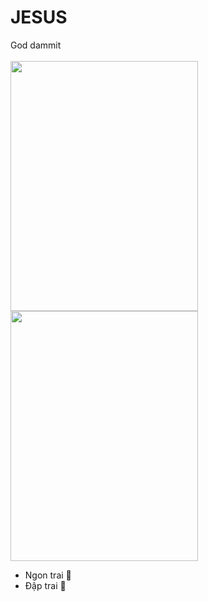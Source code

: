 # JESUS
God dammit\
</br>
<img src="https://user-images.githubusercontent.com/65897734/156914252-47e90c8f-a23e-41a5-803f-f16ce15bc2f6.png" width="300" height="400" /> <img src="https://user-images.githubusercontent.com/65897734/156914438-2a5d6abb-10c8-4112-9248-dfb6aefb480d.png" width="300" height="400" />
- Ngon trai :shit:
- Đập trai :speak_no_evil:
